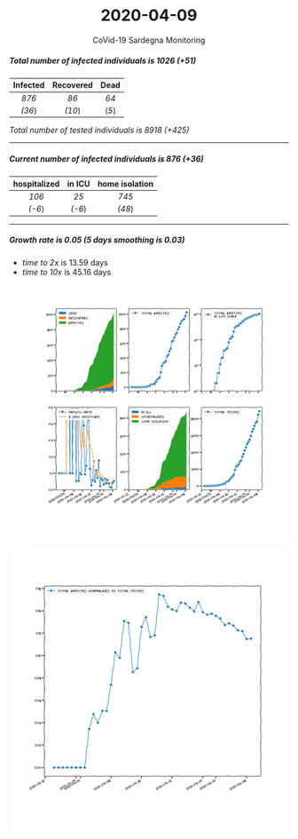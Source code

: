 <div align='center'>

# 2020-04-09
CoVid-19 Sardegna Monitoring
</div>

##### Total number of infected individuals is 1026 (+51)
Infected | Recovered | Dead
:---: | :---: | :---:
*876* | *86* | *64*
*(36*) | *(10*) | (*5*)

*Total number of tested individuals is 8918 (+425)*
***
##### Current number of infected individuals is 876 (+36)
hospitalized | in ICU | home isolation
:---: | :---: | :---:
*106* |*25* |*745*
*(-6*) |*(-6*) |*(48*)
***
##### Growth rate is 0.05 (5 days smoothing is 0.03)
- *time to 2x* is 13.59 days
- *time to 10x* is 45.16 days
![stats][stats]

![infected_normalized][infected_normalized]

[stats]: stats_Sardegna.png
[infected_normalized]: infected_normalized_Sardegna.png
